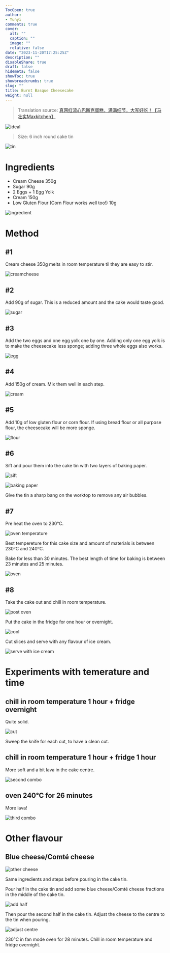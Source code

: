 ```yaml
---
TocOpen: true
author:
- Yunyi
comments: true
cover:
  alt: ""
  caption: ""
  image: ""
  relative: false
date: "2023-11-20T17:25:25Z"
description: ""
disableShare: true
draft: false
hidemeta: false
showToc: true
showbreadcrumbs: true
slug: ""
title: Burnt Basque Cheesecake
weight: null
---
```


> Translation source: [真网红流心巴斯克蛋糕，满满细节，大写好吃！【马壮实Maxkitchen】](https://youtu.be/7lgzm65Q1tc?si=U2kbEGFf91Kk1e7y)

![ideal](/img/cake/2-ideal.jpg)

> Size: 6 inch round cake tin

![tin](/img/cake/3-tin.jpg)

# Ingredients
- Cream Cheese 350g
- Sugar 90g
- 2 Eggs + 1 Egg Yolk
- Cream 150g
- Low Gluten Flour (Corn Flour works well too!) 10g

![ingredient](/img/cake/1-ingredient.jpg)

# Method

## #1
Cream cheese 350g melts in room temperature til they are easy to stir.

![creamcheese](/img/cake/5-creamcheese.jpg)

## #2
Add 90g of sugar. This is a reduced amount and the cake would taste good.

![sugar](/img/cake/6-sugar.jpg)

## #3
Add the two eggs and one egg yolk one by one. Adding only one egg yolk is to make the cheesecake less sponge; adding three whole eggs also works.

![egg](/img/cake/7-egg.jpg)

## #4
Add 150g of cream. Mix them well in each step.

![cream](/img/cake/8-cream.jpg)

## #5
Add 10g of low gluten flour or corn flour. If using bread flour or all purpose flour, the cheesecake will be more sponge.

![flour](/img/cake/9-flour.jpg)

## #6
Sift and pour them into the cake tin with two layers of baking paper. 

![sift](/img/cake/10-sift.jpg)

![baking paper](/img/cake/11-baking-paper.jpg)

Give the tin a sharp bang on the worktop to remove any air bubbles.

## #7
Pre heat the oven to 230°C. 

![oven temperature](/img/cake/12-oven-tem.jpg)

Best tempereture for this cake size and amount of materials is between 230°C and 240°C. 

Bake for less than 30 minutes. The best length of time for baking is between 23 minutes and 25 minutes. 

![oven](/img/cake/13-oven.jpg)

## #8
Take the cake out and chill in room temperature. 

![post oven](/img/cake/14-post-oven.jpg)

Put the cake in the fridge for one hour or overnight.

![cool](/img/cake/15-cool.jpg)

Cut slices and serve with any flavour of ice cream. 

![serve with ice cream](/img/cake/19-ice-cream.jpg)

# Experiments with temerature and time

## chill in room temperature 1 hour + fridge overnight
Quite solid. 

![cut](/img/cake/16-cut.jpg)

Sweep the knife for each cut, to have a clean cut.

## chill in room temperature 1 hour + fridge 1 hour
More soft and a bit lava in the cake centre.

![second combo](/img/cake/17-second-combo.jpg)

## oven 240°C for 26 minutes
More lava!

![third combo](/img/cake/18-third-combo.jpg)

# Other flavour
## Blue cheese/Comté cheese

![other cheese](/img/cake/20-other-cheese.jpg)

Same ingredients and steps before pouring in the cake tin.

Pour half in the cake tin and add some blue cheese/Comté cheese fractions in the middle of the cake tin. 

![add half](/img/cake/22-add-half.jpg)

Then pour the second half in the cake tin. Adjust the cheese to the centre to the tin when pouring.

![adjust centre](/img/cake/23-adjust-centre.jpg)

230°C in fan mode oven for 28 minutes. Chill in room temperature and fridge overnight.